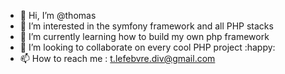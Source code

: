 - 👋 Hi, I’m @thomas
- 👀 I’m interested in the symfony framework and all PHP stacks
- 🌱 I’m currently learning how to build my own php framework
- 💞️ I’m looking to collaborate on every cool PHP project :happy:
- 📫 How to reach me : t.lefebvre.div@gmail.com

<!---
ThomasLdev/ThomasLdev is a ✨ special ✨ repository because its `README.md` (this file) appears on your GitHub profile.
You can click the Preview link to take a look at your changes.
--->

